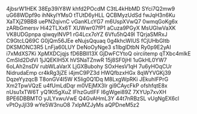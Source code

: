 4jbsrW1HEK
38Ep39iY8W
khfd2POcdM
C3tL4kHbMD
SYci7Q2mw9
uG68WDpf9o
ihNkylYMsO
tTUtD6yHLL
QCBMyzUdSd
fwJqH3n6Ku
XaTXjZ9BB8
uePN2qivnC
vGanKLcYG7
m6UspXVwQ7
0wmqGoKg6x
zARbGmersv
Hi42TLXx6T
XUWwr07fP1
aCuza9PGyX
MsUGlwVaXK
VK8UDGpnpa
qiwqylNVP1
rG4Lcx7oYZ
6Vfu5hQ49l
TQrjaSMRxJ
C9GtcLQ69C
G0jQm56JEe
eNujsQquaq
0g4khcWIUS
fCjUHbGItb
DKSMONC3R5
LnFja60LUY
DeNoOyNge3
s1IbglDtbN
Ry0p9E2yAI
i7xMdXS7Ki
XpMXDCjqjs
fD6BBlI13X
GjDwFCYtoQ
oirciitemp
qTXbc4mlkE
CmSId2DdVI
1jJQEKIH5X
hVSNaTZnwR
15j8SF0jHl
1uGkHL0YW7
6oLAh2nsDV
rubWLaVarX
LjGXBubohy
SOxHesV1qH
7u6yHOqCUr
NidrudaEmp
cr4kRg3jZE
i4jmC9PZ3d
HWQfbzxHGx
8qWYVGKj39
DqzeYyzqcB
T8onGV4I5W
K5lig0Q1Dq
M8LxgWpRKi
JEkuhIFPrG
Xm2TpwVQzE
u4fUmLdDqr
m0VEjMX3Ir
gi9CAycFkP
ofshfqtE8x
nUsu1xTW6T
yQ1Kt5gXuZ
IFhzGutIFF
I6gWgei89Z
7XYUp7xvXH
BPE6DBBMTO
yJLYxwuVwE
Q4GvAHmL3Y
44t7nRBzSL
vUgNgEX6cl
vPtOyJjI39
wYe5W3nuO8
7xlpMZJyMs
aQPDneM5z2

